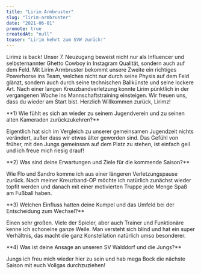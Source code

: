 ```yaml
---
title: "Lirim Armbruster"
slug: "lirim-armbruster"
date: "2021-06-01"
promote: true
createdAt: "null"
teaser: "Lirim kehrt zum SVW zurück!"
---
```

<p class="MsoNoSpacing">Lirimz is back! Unser 7. Neuzugang beweist nicht nur als Influencer und selbsternannter Ghetto Cowboy in Instagram Qualität, sondern auch auf dem Feld. Mit Lirim Armbruster bekommt unsere Zweite ein richtiges Powerhorse ins Team, welches nicht nur durch seine Physis auf dem Feld glänzt, sondern auch durch seine technischen Ballkünste und seine lockere Art. Nach einer langen Kreuzbandverletzung konnte Lirim pünktlich in der vergangenen Woche ins Mannschaftstraining einsteigen. Wir freuen uns, dass du wieder am Start bist. Herzlich Willkommen zurück, Lirimz!


<p class="MsoNoSpacing"> 


<p class="MsoNoSpacing">**1) Wie fühlt es sich an wieder zu seinem Jugendverein und zu seinen alten Kameraden zurückzukehren?**


<p class="MsoNoSpacing">Eigentlich hat sich im Vergleich zu unserer gemeinsamen Jugendzeit nichts verändert, außer dass wir etwas älter geworden sind. Das Gefühl von früher, mit den Jungs gemeinsam auf dem Platz zu stehen, ist einfach geil und ich freue mich riesig drauf!


<p class="MsoNoSpacing"> 


<p class="MsoNoSpacing">**2) Was sind deine Erwartungen und Ziele für die kommende Saison?**


<p class="MsoNoSpacing">Wie Flo und Sandro komme ich aus einer längeren Verletzungspause zurück. Nach meiner Kreuzband-OP möchte ich natürlich zunächst wieder topfit werden und danach mit einer motivierten Truppe jede Menge Spaß am Fußball haben.


<p class="MsoNoSpacing"> 


<p class="MsoNoSpacing">**3) Welchen Einfluss hatten deine Kumpel und das Umfeld bei der Entscheidung zum Wechsel?**


<p class="MsoNoSpacing">Einen sehr großen. Viele der Spieler, aber auch Trainer und Funktionäre kenne ich schoneine ganze Weile. Man versteht sich blind und hat ein super Verhältnis, das macht die ganz Konstellation natürlich umso besonderer.


<p class="MsoNoSpacing"> 


<p class="MsoNoSpacing">**4) Was ist deine Ansage an unseren SV Walddorf und die Jungs?**


<p class="MsoNoSpacing">Jungs ich freu mich wieder hier zu sein und hab mega Bock die nächste Saison mit euch Vollgas durchzuziehen!


<p class="MsoNoSpacing"> 


<p class="MsoNoSpacing"> 

